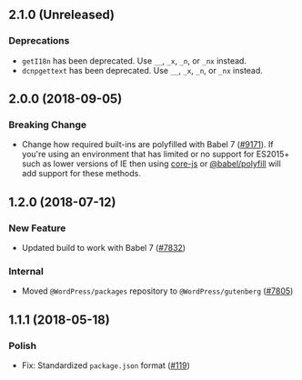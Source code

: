 ## 2.1.0 (Unreleased)

### Deprecations

- `getI18n` has been deprecated. Use `__`, `_x`, `_n`, or `_nx` instead.
- `dcnpgettext` has been deprecated. Use `__`, `_x`, `_n`, or `_nx` instead.

## 2.0.0 (2018-09-05)

### Breaking Change

- Change how required built-ins are polyfilled with Babel 7 ([#9171](https://github.com/WordPress/gutenberg/pull/9171)).  If you're using an environment that has limited or no support for ES2015+ such as lower versions of IE then using [core-js](https://github.com/zloirock/core-js) or [@babel/polyfill](https://babeljs.io/docs/en/next/babel-polyfill) will add support for these methods.

## 1.2.0 (2018-07-12)

### New Feature

- Updated build to work with Babel 7 ([#7832](https://github.com/WordPress/gutenberg/pull/7832))

### Internal

- Moved `@WordPress/packages` repository to `@WordPress/gutenberg` ([#7805](https://github.com/WordPress/gutenberg/pull/7805))

## 1.1.1 (2018-05-18)

### Polish

- Fix: Standardized `package.json` format  ([#119](https://github.com/WordPress/packages/pull/119))
